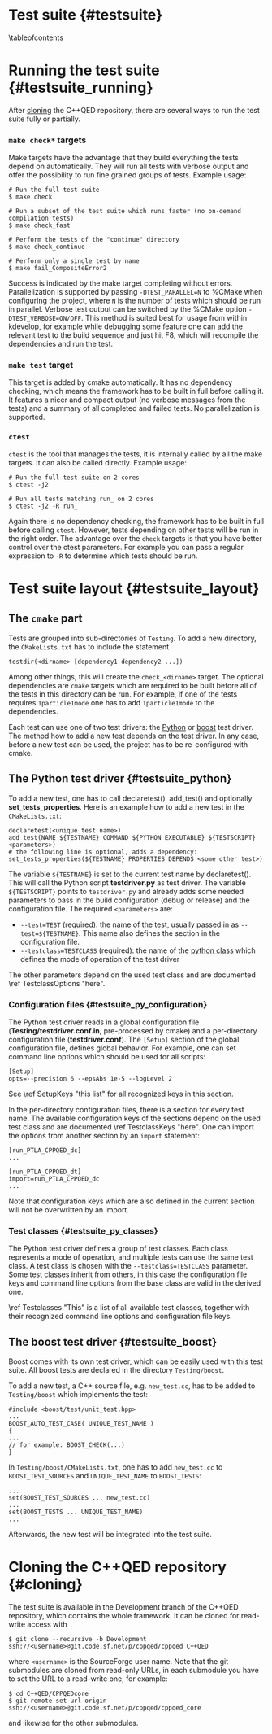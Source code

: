 Test suite {#testsuite}
==========

\tableofcontents

# Running the test suite  {#testsuite_running}

After [cloning](#cloning) the C++QED repository, there are several ways to run the test suite
fully or partially.

### `make check*` targets

Make targets have the advantage that they build everything the tests depend on automatically.
They will run all tests with verbose output and offer the possibility to run fine grained groups
of tests. Example usage:

    # Run the full test suite
    $ make check

    # Run a subset of the test suite which runs faster (no on-demand compilation tests)
    $ make check_fast

    # Perform the tests of the "continue" directory
    $ make check_continue

    # Perform only a single test by name
    $ make fail_CompositeError2

Success is indicated by the make target completing without errors. Parallelization is supported by passing
`-DTEST_PARALLEL=N` to %CMake when configuring the project, where `N` is the number of tests which should be
run in parallel. Verbose test output can be switched by the %CMake option `-DTEST_VERBOSE=ON/OFF`.
This method is suited best for usage from within kdevelop, for example while
debugging some feature one can add the relevant test to the build sequence and just hit F8, which will
recompile the dependencies and run the test.

### `make test` target

This target is added by cmake automatically. It has no dependency checking, which means the framework has to be
built in full before calling it. It features a nicer and compact output (no verbose messages from the tests) and
a summary of all completed and failed tests. No parallelization is supported.

### `ctest`

`ctest` is the tool that manages the tests, it is internally called by all the make targets. It can also be called
directly. Example usage:

    # Run the full test suite on 2 cores
    $ ctest -j2

    # Run all tests matching run_ on 2 cores
    $ ctest -j2 -R run_

Again there is no dependency checking, the framework has to be built in full before calling `ctest`. However,
tests depending on other tests will be run in the right order. The advantage over the `check` targets is that you have
better control over the ctest parameters. For example you can pass a regular expression to `-R` to determine which
tests should be run.

# Test suite layout {#testsuite_layout}

## The `cmake` part

Tests are grouped into sub-directories of `Testing`. To add a new directory, the `CMakeLists.txt` has to include
the statement

    testdir(<dirname> [dependency1 dependency2 ...])

Among other things, this will create the `check_<dirname>` target. The optional dependencies are `cmake` targets
which are required to be built before all of the tests in this directory can be run. For example, if one of the tests
requires `1particle1mode` one has to add `1particle1mode` to the dependencies.

Each test can use one of two test drivers: the [Python](#testsuite_python) or [boost](#testsuite_boost) test driver.
The method how to add a new test depends on the test driver. In any case, before a new test can be used, the
project has to be re-configured with cmake.

## The Python test driver {#testsuite_python}

To add a new test, one has to call declaretest(), add_test() and optionally **set_tests_properties**.
Here is an example how to add a new test in the `CMakeLists.txt`:

    declaretest(<unique test name>)
    add_test(NAME ${TESTNAME} COMMAND ${PYTHON_EXECUTABLE} ${TESTSCRIPT} <parameters>)
    # the following line is optional, adds a dependency:
    set_tests_properties(${TESTNAME} PROPERTIES DEPENDS <some other test>)

The variable `${TESTNAME}` is set to the current test name by declaretest(). This will call the
Python script **testdriver.py** as test driver. The variable `${TESTSCRIPT}` points to `testdriver.py`
and already adds some needed parameters to pass in the build configuration (debug or release) and the
configuration file. The required `<parameters>` are:

* `--test=TEST` (required): the name of the test, usually passed in as `--test=${TESTNAME}`. This name also defines
the section in the configuration file.
* `--testclass=TESTCLASS` (required): the name of the [python class](#testsuite_py_classes) which defines the mode
of operation of the test driver

The other parameters depend on the used test class and are documented \ref TestclassOptions "here".

### Configuration files {#testsuite_py_configuration}

The Python test driver reads in a global configuration file (**Testing/testdriver.conf.in**, pre-processed by cmake) and
a per-directory configuration file (**testdriver.conf**). The `[Setup]` section of the global configuration file,
defines global behavior. For example, one can set command line options which should be used for all scripts:

    [Setup]
    opts=--precision 6 --epsAbs 1e-5 --logLevel 2

See \ref SetupKeys "this list" for all recognized keys in this section.

In the per-directory configuration files, there is a section for every test name. The available configuration keys
of the sections depend on the used test class and are documented \ref TestclassKeys "here".
One can import the options from another section by an `import` statement:

    [run_PTLA_CPPQED_dc]
    ...

    [run_PTLA_CPPQED_dt]
    import=run_PTLA_CPPQED_dc
    ...

Note that configuration keys which are also defined in the current section will not be overwritten by an import.

### Test classes {#testsuite_py_classes}

The Python test driver defines a group of test classes. Each class represents a mode of operation, and
multiple tests can use the same test class. A test class is chosen with the `--testclass=TESTCLASS` parameter.
Some test classes inherit from others, in this case the configuration file keys and command line options from
the base class are valid in the derived one.

\ref Testclasses "This" is a list of all available test classes, together with their recognized
command line options and configuration file keys.

## The boost test driver {#testsuite_boost}

Boost comes with its own test driver, which can be easily used with this test suite. All boost tests are
declared in the directory `Testing/boost`.

To add a new test, a C++ source file, e.g. `new_test.cc`, has to be added to `Testing/boost` which implements
the test:

    #include <boost/test/unit_test.hpp>
    ...
    BOOST_AUTO_TEST_CASE( UNIQUE_TEST_NAME )
    {
    ...
    // for example: BOOST_CHECK(...)
    }

In `Testing/boost/CMakeLists.txt`, one has to add `new_test.cc` to `BOOST_TEST_SOURCES` and `UNIQUE_TEST_NAME`
to `BOOST_TESTS`:

    ...
    set(BOOST_TEST_SOURCES ... new_test.cc)
    ...
    set(BOOST_TESTS ... UNIQUE_TEST_NAME)
    ...

Afterwards, the new test will be integrated into the test suite.

# Cloning the C++QED repository {#cloning}

The test suite is available in the Development branch of the C++QED repository, which
contains the whole framework. It can be cloned for read-write access with

    $ git clone --recursive -b Development ssh://<username>@git.code.sf.net/p/cppqed/cppqed C++QED

where `<username>` is the SourceForge user name. Note that the git submodules are cloned from read-only
URLs, in each submodule you have to set the URL to a read-write one, for example:

    $ cd C++QED/CPPQEDcore
    $ git remote set-url origin ssh://<username>@git.code.sf.net/p/cppqed/cppqed_core

and likewise for the other submodules.